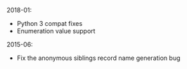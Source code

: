 2018-01:
 - Python 3 compat fixes
 - Enumeration value support

2015-06:
 - Fix the anonymous siblings record name generation bug
